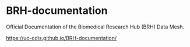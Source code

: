 # BRH-documentation

Official Documentation of the Biomedical Research Hub (BRH) Data Mesh.

https://uc-cdis.github.io/BRH-documentation/
